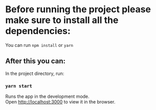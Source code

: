 # Before running the project please make sure to install all the dependencies:

You can run `npm install` or `yarn`

## After this you can:

In the project directory, run:

### `yarn start`

Runs the app in the development mode.\
Open [http://localhost:3000](http://localhost:3000) to view it in the browser.

